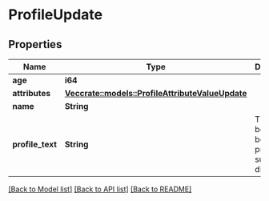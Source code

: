 # ProfileUpdate

## Properties

Name | Type | Description | Notes
------------ | ------------- | ------------- | -------------
**age** | **i64** |  | 
**attributes** | [**Vec<crate::models::ProfileAttributeValueUpdate>**](ProfileAttributeValueUpdate.md) |  | 
**name** | **String** |  | 
**profile_text** | **String** | This must be empty because profile text support is disabled. | 

[[Back to Model list]](../README.md#documentation-for-models) [[Back to API list]](../README.md#documentation-for-api-endpoints) [[Back to README]](../README.md)


